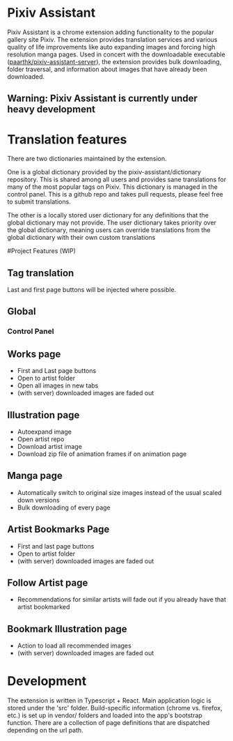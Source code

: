 # Pixiv Assistant

Pixiv Assistant is a chrome extension adding functionality to the popular gallery site Pixiv. The extension provides translation services and various quality of life improvements like auto expanding images and forcing high resolution manga pages. Used in concert with the downloadable executable ([paarthk/pixiv-assistant-server](https://github.com/paarthk/pixiv-assistant-server)), the extension provides bulk downloading, folder traversal, and information about images that have already been downloaded. 

## **Warning**: Pixiv Assistant is currently under heavy development

# Translation features

There are two dictionaries maintained by the extension. 

One is a global dictionary provided by the pixiv-assistant/dictionary repository. This is shared among all users and provides sane translations for many of the most popular tags on Pixiv. This dictionary is managed in the control panel. This is a github repo and takes pull requests, please feel free to submit translations. 

The other is a locally stored user dictionary for any definitions that the global dictionary may not provide. The user dictionary takes priority over the global dictionary, meaning users can override translations from the global dictionary with their own custom translations

#Project Features (WIP)

## Tag translation

Last and first page buttons will be injected where possible.

## Global

### Control Panel

## Works page

 * First and Last page buttons
 * Open to artist folder
 * Open all images in new tabs
 * (with server) downloaded images are faded out

## Illustration page

 * Autoexpand image
 * Open artist repo
 * Download artist image
 * Download zip file of animation frames if on animation page

## Manga page

 * Automatically switch to original size images instead of the usual scaled down versions
 * Bulk downloading of every page

## Artist Bookmarks Page

 * First and last page buttons
 * Open to artist folder
 * (with server) downloaded images are faded out

## Follow Artist page

 * Recommendations for similar artists will fade out if you already have that artist bookmarked

## Bookmark Illustration page

 * Action to load all recommended images
 * (with server) downloaded images are faded out
  
# Development

The extension is written in Typescript + React. Main application logic is stored under the 'src' folder. Build-specific information (chrome vs. firefox, etc.) is set up in vendor/<vendor> folders and loaded into the app's bootstrap function. There are a collection of page definitions that are dispatched depending on the url path.
